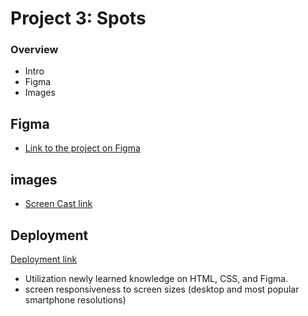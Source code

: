# Project 3: Spots

### Overview

- Intro
- Figma
- Images

## Figma

- [Link to the project on Figma](https://www.figma.com/file/BBNm2bC3lj8QQMHlnqRsga/Sprint-3-Project-%E2%80%94-Spots?type=design&node-id=2%3A60&mode=design&t=afgNFybdorZO6cQo-1)

## images

- [Screen Cast link](https://drive.google.com/file/d/1DmKQf83hAdx16zjeZkIzQ2FcEa1kTMAk/view?usp=drive_link)

## Deployment

[Deployment link](https://fernandogaranguren.github.io/se_project_spots/)

- Utilization newly learned knowledge on HTML, CSS, and Figma.
- screen responsiveness to screen sizes (desktop and most popular smartphone resolutions)
